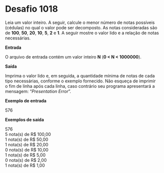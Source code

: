 # Desafio 1018

Leia um valor inteiro. A seguir, calcule o menor número de notas possíveis (cédulas) no qual o valor pode ser decomposto. As notas consideradas são de **100**, **50**, **20**, **10**, **5**, **2** e **1**. A seguir mostre o valor lido e a relação de notas necessárias.

**Entrada**

O arquivo de entrada contém um valor inteiro **N** (**0 < N < 1000000**).

**Saída**

Imprima o valor lido e, em seguida, a quantidade mínima de notas de cada tipo necessárias, conforme o exemplo fornecido. Não esqueça de imprimir o fim de linha após cada linha, caso contrário seu programa apresentará a mensagem: “_Presentation Error_”.

**Exemplo de entrada**

576

**Exemplos de saída**

576  
5 nota(s) de R$ 100,00  
1 nota(s) de R$ 50,00  
1 nota(s) de R$ 20,00  
0 nota(s) de R$ 10,00  
1 nota(s) de R$ 5,00  
0 nota(s) de R$ 2,00  
1 nota(s) de R$ 1,00